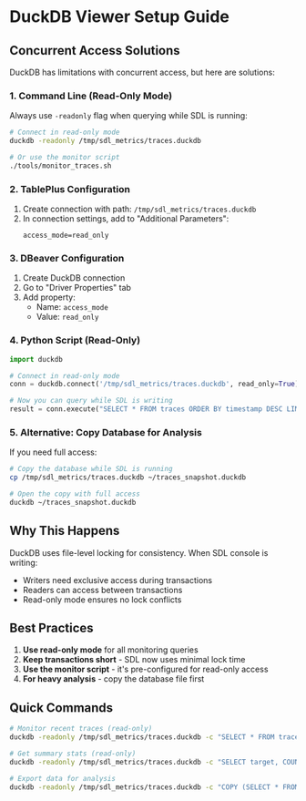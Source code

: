 # DuckDB Viewer Setup Guide

## Concurrent Access Solutions

DuckDB has limitations with concurrent access, but here are solutions:

### 1. Command Line (Read-Only Mode)

Always use `-readonly` flag when querying while SDL is running:

```bash
# Connect in read-only mode
duckdb -readonly /tmp/sdl_metrics/traces.duckdb

# Or use the monitor script
./tools/monitor_traces.sh
```

### 2. TablePlus Configuration

1. Create connection with path: `/tmp/sdl_metrics/traces.duckdb`
2. In connection settings, add to "Additional Parameters":
   ```
   access_mode=read_only
   ```

### 3. DBeaver Configuration

1. Create DuckDB connection
2. Go to "Driver Properties" tab
3. Add property:
   - Name: `access_mode`
   - Value: `read_only`

### 4. Python Script (Read-Only)

```python
import duckdb

# Connect in read-only mode
conn = duckdb.connect('/tmp/sdl_metrics/traces.duckdb', read_only=True)

# Now you can query while SDL is writing
result = conn.execute("SELECT * FROM traces ORDER BY timestamp DESC LIMIT 10").fetchall()
```

### 5. Alternative: Copy Database for Analysis

If you need full access:

```bash
# Copy the database while SDL is running
cp /tmp/sdl_metrics/traces.duckdb ~/traces_snapshot.duckdb

# Open the copy with full access
duckdb ~/traces_snapshot.duckdb
```

## Why This Happens

DuckDB uses file-level locking for consistency. When SDL console is writing:
- Writers need exclusive access during transactions
- Readers can access between transactions
- Read-only mode ensures no lock conflicts

## Best Practices

1. **Use read-only mode** for all monitoring queries
2. **Keep transactions short** - SDL now uses minimal lock time
3. **Use the monitor script** - it's pre-configured for read-only access
4. **For heavy analysis** - copy the database file first

## Quick Commands

```bash
# Monitor recent traces (read-only)
duckdb -readonly /tmp/sdl_metrics/traces.duckdb -c "SELECT * FROM traces ORDER BY timestamp DESC LIMIT 20"

# Get summary stats (read-only)
duckdb -readonly /tmp/sdl_metrics/traces.duckdb -c "SELECT target, COUNT(*) as count, AVG(duration) as avg FROM traces GROUP BY target"

# Export data for analysis
duckdb -readonly /tmp/sdl_metrics/traces.duckdb -c "COPY (SELECT * FROM traces) TO 'traces.csv' (HEADER, DELIMITER ',')"
```